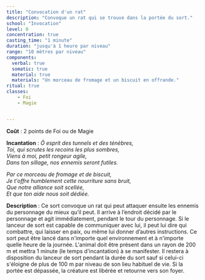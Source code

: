 ```yaml
---
title: "Convocation d'un rat"
description: "Convoque un rat qui se trouve dans la portée du sort."
school: "Invocation"
level: 0
concentration: true
casting_time: "1 minute"
duration: "jusqu'à 1 heure par niveau"
range: "10 mètres par niveau"
components:
  verbal: true
  somatic: true
  material: true
  materials: "Un morceau de fromage et un biscuit en offrande."
ritual: true
classes:
    - Foi
    - Magie


---
```

**Coût** : 2 points de Foi ou de Magie

**Incantation** : *Ô esprit des tunnels et des ténèbres,*    
*Toi, qui scrutes les recoins les plus sombres,*    
*Viens à moi, petit rongeur agile,*    
*Dans ton sillage, nos ennemis seront futiles.*    

*Par ce morceau de fromage et de biscuit,*   
*Je t'offre humblement cette nourriture sans bruit,*    
*Que notre alliance soit scellée,*    
*Et que ton aide nous soit dédiée.*    

**Description** : Ce sort convoque un rat qui peut attaquer ensuite les ennemis du personnage du mieux qu’il peut. Il arrive à l’endroit décidé par le personnage et agit immédiatement, pendant le tour du personnage. Si le lanceur de sort est capable de communiquer avec lui, il peut lui dire qui combattre, qui laisser en paix, ou même lui donner d’autres instructions. Ce sort peut être lancé dans n'importe quel environnement et à n'importe quelle heure de la journée. L'animal doit être présent dans un rayon de 200 m et mettra 1 minute (le temps d'incantation) à se manifester. Il restera à disposition du lanceur de sort pendant la durée du sort sauf si celui-ci s'éloigne de plus de 100 m par niveau de son lieu habituel de vie. Si la portée est dépassée, la créature est libérée et retourne vers son foyer.   

